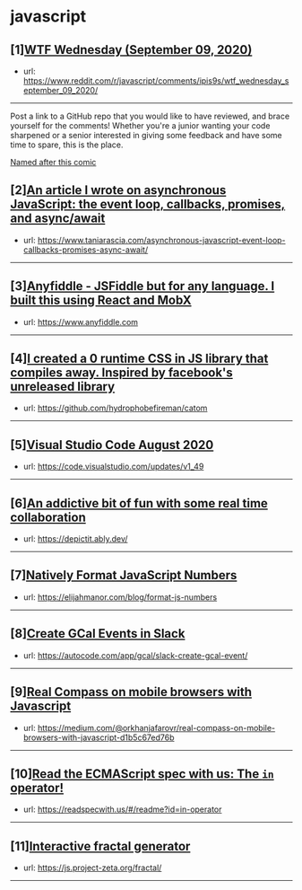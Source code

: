 # javascript
## [1][WTF Wednesday (September 09, 2020)](https://www.reddit.com/r/javascript/comments/ipis9s/wtf_wednesday_september_09_2020/)
- url: https://www.reddit.com/r/javascript/comments/ipis9s/wtf_wednesday_september_09_2020/
---
Post a link to a GitHub repo that you would like to have reviewed, and brace yourself for the comments!
Whether you're a junior wanting your code sharpened or a senior interested in giving some feedback and have some time to spare, 
this is the place.

[Named after this comic](https://davidwalsh.name/demo/code-review.png)
## [2][An article I wrote on asynchronous JavaScript: the event loop, callbacks, promises, and async/await](https://www.reddit.com/r/javascript/comments/iqjwzw/an_article_i_wrote_on_asynchronous_javascript_the/)
- url: https://www.taniarascia.com/asynchronous-javascript-event-loop-callbacks-promises-async-await/
---

## [3][Anyfiddle - JSFiddle but for any language. I built this using React and MobX](https://www.reddit.com/r/javascript/comments/iqpgqn/anyfiddle_jsfiddle_but_for_any_language_i_built/)
- url: https://www.anyfiddle.com
---

## [4][I created a 0 runtime CSS in JS library that compiles away. Inspired by facebook's unreleased library](https://www.reddit.com/r/javascript/comments/iq5p06/i_created_a_0_runtime_css_in_js_library_that/)
- url: https://github.com/hydrophobefireman/catom
---

## [5][Visual Studio Code August 2020](https://www.reddit.com/r/javascript/comments/iqa30z/visual_studio_code_august_2020/)
- url: https://code.visualstudio.com/updates/v1_49
---

## [6][An addictive bit of fun with some real time collaboration](https://www.reddit.com/r/javascript/comments/iqmjaa/an_addictive_bit_of_fun_with_some_real_time/)
- url: https://depictit.ably.dev/
---

## [7][Natively Format JavaScript Numbers](https://www.reddit.com/r/javascript/comments/iqpbjx/natively_format_javascript_numbers/)
- url: https://elijahmanor.com/blog/format-js-numbers
---

## [8][Create GCal Events in Slack](https://www.reddit.com/r/javascript/comments/iqlm0g/create_gcal_events_in_slack/)
- url: https://autocode.com/app/gcal/slack-create-gcal-event/
---

## [9][Real Compass on mobile browsers with Javascript](https://www.reddit.com/r/javascript/comments/iqqg7i/real_compass_on_mobile_browsers_with_javascript/)
- url: https://medium.com/@orkhanjafarovr/real-compass-on-mobile-browsers-with-javascript-d1b5c67ed76b
---

## [10][Read the ECMAScript spec with us: The `in` operator!](https://www.reddit.com/r/javascript/comments/iqfudu/read_the_ecmascript_spec_with_us_the_in_operator/)
- url: https://readspecwith.us/#/readme?id=in-operator
---

## [11][Interactive fractal generator](https://www.reddit.com/r/javascript/comments/iq2ib5/interactive_fractal_generator/)
- url: https://js.project-zeta.org/fractal/
---

